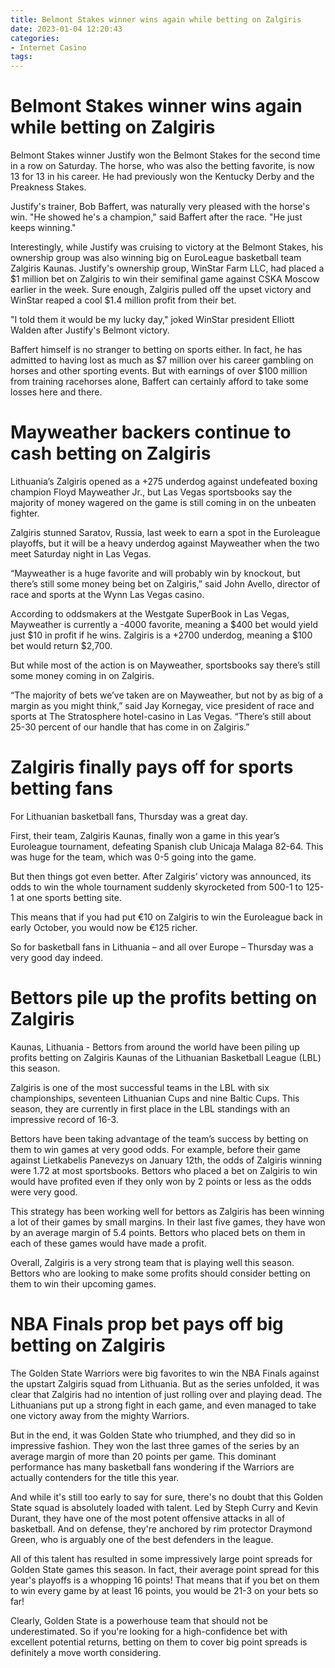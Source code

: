 ```yaml
---
title: Belmont Stakes winner wins again while betting on Zalgiris
date: 2023-01-04 12:20:43
categories:
- Internet Casino
tags:
---
```



#  Belmont Stakes winner wins again while betting on Zalgiris

Belmont Stakes winner Justify won the Belmont Stakes for the second time in a row on Saturday. The horse, who was also the betting favorite, is now 13 for 13 in his career. He had previously won the Kentucky Derby and the Preakness Stakes.

Justify's trainer, Bob Baffert, was naturally very pleased with the horse's win. "He showed he's a champion," said Baffert after the race. "He just keeps winning."

Interestingly, while Justify was cruising to victory at the Belmont Stakes, his ownership group was also winning big on EuroLeague basketball team Zalgiris Kaunas. Justify's ownership group, WinStar Farm LLC, had placed a $1 million bet on Zalgiris to win their semifinal game against CSKA Moscow earlier in the week. Sure enough, Zalgiris pulled off the upset victory and WinStar reaped a cool $1.4 million profit from their bet.

"I told them it would be my lucky day," joked WinStar president Elliott Walden after Justify's Belmont victory.

Baffert himself is no stranger to betting on sports either. In fact, he has admitted to having lost as much as $7 million over his career gambling on horses and other sporting events. But with earnings of over $100 million from training racehorses alone, Baffert can certainly afford to take some losses here and there.

#  Mayweather backers continue to cash betting on Zalgiris

Lithuania’s Zalgiris opened as a +275 underdog against undefeated boxing champion Floyd Mayweather Jr., but Las Vegas sportsbooks say the majority of money wagered on the game is still coming in on the unbeaten fighter.

Zalgiris stunned Saratov, Russia, last week to earn a spot in the Euroleague playoffs, but it will be a heavy underdog against Mayweather when the two meet Saturday night in Las Vegas.

“Mayweather is a huge favorite and will probably win by knockout, but there’s still some money being bet on Zalgiris,” said John Avello, director of race and sports at the Wynn Las Vegas casino.

According to oddsmakers at the Westgate SuperBook in Las Vegas, Mayweather is currently a -4000 favorite, meaning a $400 bet would yield just $10 in profit if he wins. Zalgiris is a +2700 underdog, meaning a $100 bet would return $2,700.

But while most of the action is on Mayweather, sportsbooks say there’s still some money coming in on Zalgiris.

“The majority of bets we’ve taken are on Mayweather, but not by as big of a margin as you might think,” said Jay Kornegay, vice president of race and sports at The Stratosphere hotel-casino in Las Vegas. “There’s still about 25-30 percent of our handle that has come in on Zalgiris.”

#  Zalgiris finally pays off for sports betting fans

For Lithuanian basketball fans, Thursday was a great day.

First, their team, Zalgiris Kaunas, finally won a game in this year’s Euroleague tournament, defeating Spanish club Unicaja Malaga 82-64. This was huge for the team, which was 0-5 going into the game.

But then things got even better. After Zalgiris’ victory was announced, its odds to win the whole tournament suddenly skyrocketed from 500-1 to 125-1 at one sports betting site.

This means that if you had put €10 on Zalgiris to win the Euroleague back in early October, you would now be €125 richer.

So for basketball fans in Lithuania – and all over Europe – Thursday was a very good day indeed.

#  Bettors pile up the profits betting on Zalgiris

Kaunas, Lithuania - Bettors from around the world have been piling up profits betting on Zalgiris Kaunas of the Lithuanian Basketball League (LBL) this season.

Zalgiris is one of the most successful teams in the LBL with six championships, seventeen Lithuanian Cups and nine Baltic Cups. This season, they are currently in first place in the LBL standings with an impressive record of 16-3.

Bettors have been taking advantage of the team’s success by betting on them to win games at very good odds. For example, before their game against Lietkabelis Panevezys on January 12th, the odds of Zalgiris winning were 1.72 at most sportsbooks. Bettors who placed a bet on Zalgiris to win would have profited even if they only won by 2 points or less as the odds were very good.

This strategy has been working well for bettors as Zalgiris has been winning a lot of their games by small margins. In their last five games, they have won by an average margin of 5.4 points. Bettors who placed bets on them in each of these games would have made a profit.

Overall, Zalgiris is a very strong team that is playing well this season. Bettors who are looking to make some profits should consider betting on them to win their upcoming games.

#  NBA Finals prop bet pays off big betting on Zalgiris

The Golden State Warriors were big favorites to win the NBA Finals against the upstart Zalgiris squad from Lithuania. But as the series unfolded, it was clear that Zalgiris had no intention of just rolling over and playing dead. The Lithuanians put up a strong fight in each game, and even managed to take one victory away from the mighty Warriors.

But in the end, it was Golden State who triumphed, and they did so in impressive fashion. They won the last three games of the series by an average margin of more than 20 points per game. This dominant performance has many basketball fans wondering if the Warriors are actually contenders for the title this year.

And while it's still too early to say for sure, there's no doubt that this Golden State squad is absolutely loaded with talent. Led by Steph Curry and Kevin Durant, they have one of the most potent offensive attacks in all of basketball. And on defense, they're anchored by rim protector Draymond Green, who is arguably one of the best defenders in the league.

All of this talent has resulted in some impressively large point spreads for Golden State games this season. In fact, their average point spread for this year's playoffs is a whopping 16 points! That means that if you bet on them to win every game by at least 16 points, you would be 21-3 on your bets so far!

Clearly, Golden State is a powerhouse team that should not be underestimated. So if you're looking for a high-confidence bet with excellent potential returns, betting on them to cover big point spreads is definitely a move worth considering.